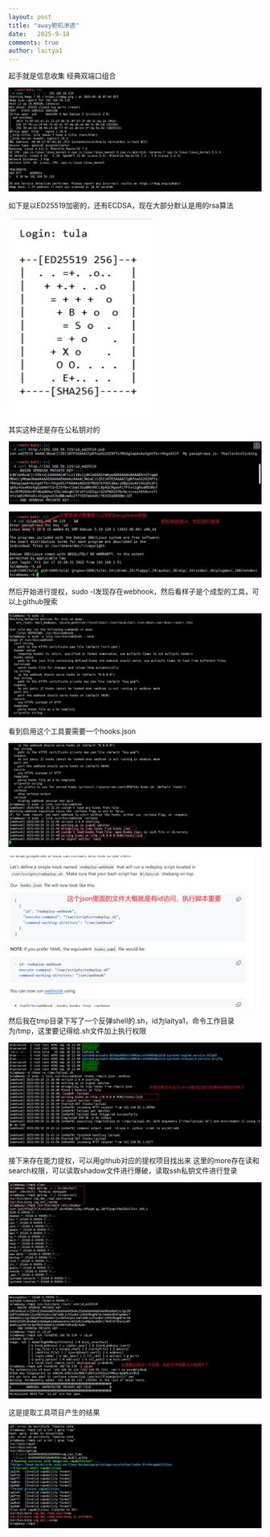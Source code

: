 ```yaml
---
layout: post
title: "away靶机渗透"
date:   2025-9-18
comments: true
author: laitya1
---
```


起手就是信息收集 经典双端口组合

![image-20250918194453556](../assets/image-20250918194453556.png)

如下是以ED25519加密的，还有ECDSA，现在大部分默认是用的rsa算法

![image-20250918203350966](../assets/image-20250918203350966.png)

其实这种还是存在公私钥对的

![image-20250918203404229](../assets/image-20250918203404229.png)

然后开始进行提权，sudo -l发现存在webhook，然后看样子是个成型的工具，可以上github搜索

![image-20250918211043099](../assets/image-20250918211043099.png)

看到启用这个工具要需要一个hooks.json

![image-20250918211609138](../assets/image-20250918211609138.png)

![image-20250918211724421](../assets/image-20250918211724421.png)

然后我在tmp目录下写了一个反弹shell的.sh，id为laitya1，命令工作目录为/tmp，这里要记得给.sh文件加上执行权限

![image-20250918214642094](../assets/image-20250918214642094.png)

  接下来存在能力提权，可以用github对应的提权项目找出来 这里的more存在读和search权限，可以读取shadow文件进行爆破，读取ssh私钥文件进行登录

![image-20250918220232639](../assets/image-20250918220232639.png)

![image-20250918220524939](../assets/image-20250918220524939.png)

这是提取工具项目产生的结果


![image-20250918221321536](../assets/image-20250918221321536.png)



